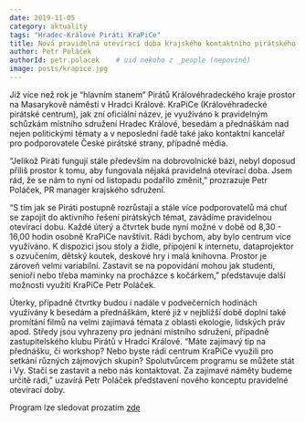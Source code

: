 ```yaml
---
date: 2019-11-05
category: aktuality
tags: "Hradec-Králové Piráti KraPiCe"
title: Nová pravidelná otevírací doba krajského kontaktního pirátského centra KraPiCe
author: Petr Poláček
authorId: petr.polacek    # uid nekoho z _people (nepoviné)
image: posts/krapice.jpg
---
```


Již více než rok je “hlavním stanem” Pirátů Královéhradeckého kraje prostor na Masarykově náměstí v Hradci Králové. KraPiCe (Královéhradecké pirátské centrum), jak zní oficiální název, je využíváno k pravidelným schůzkám místního sdružení Hradec Králové, besedám a přednáškám nad nejen politickými tématy a v neposlední řadě také jako kontaktní kancelář pro podporovatele České pirátské strany, případně média.

“Jelikož Piráti fungují stále především na dobrovolnické bázi, nebyl doposud příliš prostor k tomu, aby fungovala nějaká pravidelná otevírací doba. Jsem rád, že se nám to nyní od listopadu podařilo změnit,” prozrazuje Petr Poláček, PR manager krajského sdružení.

“S tím jak se Piráti postupně rozrůstají a stále více podporovatelů má chuť se zapojit do aktivního řešení pirátských témat, zavádíme pravidelnou otevírací dobu. Každé úterý a čtvrtek bude nyní možné v době od 8,30 - 16,00 hodin osobně KraPiCe navštívit. Rádi bychom, aby bylo centrum více využíváno. K dispozici jsou stoly a židle, připojení k internetu, dataprojektor s ozvučením, dětský koutek, deskové hry i malá knihovna. Prostor je zároveň velmi variabilní. Zastavit se na popovídání mohou jak studenti, senioři nebo třeba maminky na procházce s kočárkem,” představuje další možnosti využití KraPiCe Petr Poláček.

Úterky, případně čtvrtky budou i nadále v podvečerních hodinách využívány k besedám a přednáškám, které již v nejbližší době doplní také promítání filmů na velmi zajímavá témata z oblasti ekologie, lidských práv apod. Středy jsou vyhrazeny pro jednání místního sdružení, případně zastupitelského klubu Pirátů v Hradci Králové. “Máte zajímavý tip na přednášku, či workshop? Nebo byste rádi centrum KraPiCe využili pro setkání různých zájmových skupin? Spolutvůrcem programu se můžete stát i Vy. Stačí se zastavit a nebo nás kontaktovat. Za zajímavé náměty budeme určitě rádi,” uzavírá Petr Poláček představení nového konceptu pravidelné otevírací doby.

Program lze sledovat prozatím [zde](https://www.facebook.com/pg/pirati.khk/events/)
